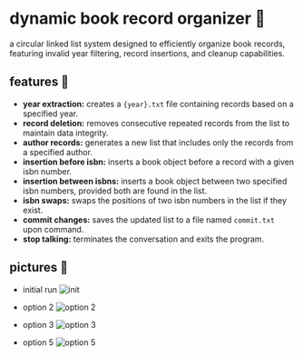 # dynamic book record organizer 📖
a circular linked list system designed to efficiently organize book records, featuring invalid year filtering, record insertions, and cleanup capabilities.

## features 👾
- **year extraction:** creates a `{year}.txt` file containing records based on a specified year.
- **record deletion:** removes consecutive repeated records from the list to maintain data integrity.
- **author records:** generates a new list that includes only the records from a specified author.
- **insertion before isbn:** inserts a book object before a record with a given isbn number.
- **insertion between isbns:** inserts a book object between two specified isbn numbers, provided both are found in the list.
- **isbn swaps:** swaps the positions of two isbn numbers in the list if they exist.
- **commit changes:** saves the updated list to a file named `commit.txt` upon command.
- **stop talking:** terminates the conversation and exits the program.

## pictures 📸
  - initial run
  ![init](https://github.com/user-attachments/assets/d31b574d-8bb5-412b-b640-ec7dd6c0e5c9)

  - option 2
  ![option 2](https://github.com/user-attachments/assets/951074f8-4a97-4449-ae8a-ff7e0c9396b4)

  - option 3
  ![option 3](https://github.com/user-attachments/assets/bc4da696-b9d7-4d5d-bb3e-ba29998f5ce3)

  - option 5
  ![option 5](https://github.com/user-attachments/assets/8ff2f821-db88-4d04-ba82-8a9be9a0a73c)
